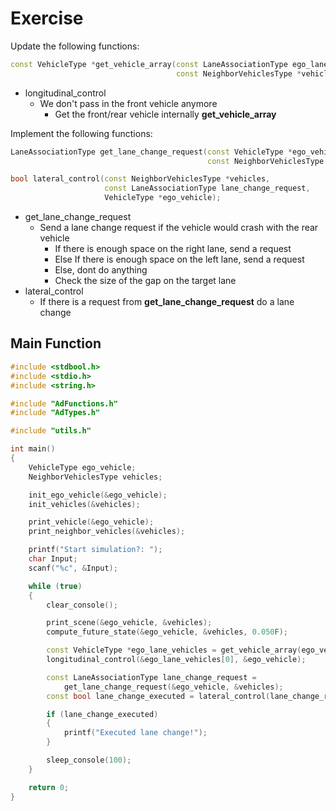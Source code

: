 # Exercise

Update the following functions:

```cpp
const VehicleType *get_vehicle_array(const LaneAssociationType ego_lane,
                                     const NeighborVehiclesType *vehicles)
```

- longitudinal_control
  - We don't pass in the front vehicle anymore
    - Get the front/rear vehicle internally **get_vehicle_array**

Implement the following functions:

```cpp
LaneAssociationType get_lane_change_request(const VehicleType *ego_vehicle,
                                            const NeighborVehiclesType  *vehicles);

bool lateral_control(const NeighborVehiclesType *vehicles,
                     const LaneAssociationType lane_change_request,
                     VehicleType *ego_vehicle);
```

- get_lane_change_request
  - Send a lane change request if the vehicle would crash with the rear vehicle
    - If there is enough space on the right lane, send a request
    - Else If there is enough space on the left lane, send a request
    - Else, dont do anything
    - Check the size of the gap on the target lane
- lateral_control
  - If there is a request from **get_lane_change_request** do a lane change

## Main Function

```cpp
#include <stdbool.h>
#include <stdio.h>
#include <string.h>

#include "AdFunctions.h"
#include "AdTypes.h"

#include "utils.h"

int main()
{
    VehicleType ego_vehicle;
    NeighborVehiclesType vehicles;

    init_ego_vehicle(&ego_vehicle);
    init_vehicles(&vehicles);

    print_vehicle(&ego_vehicle);
    print_neighbor_vehicles(&vehicles);

    printf("Start simulation?: ");
    char Input;
    scanf("%c", &Input);

    while (true)
    {
        clear_console();

        print_scene(&ego_vehicle, &vehicles);
        compute_future_state(&ego_vehicle, &vehicles, 0.050F);

        const VehicleType *ego_lane_vehicles = get_vehicle_array(ego_vehicle.lane, &vehicles);
        longitudinal_control(&ego_lane_vehicles[0], &ego_vehicle);

        const LaneAssociationType lane_change_request =
            get_lane_change_request(&ego_vehicle, &vehicles);
        const bool lane_change_executed = lateral_control(lane_change_request, &ego_vehicle);

        if (lane_change_executed)
        {
            printf("Executed lane change!");
        }

        sleep_console(100);
    }

    return 0;
}
```
